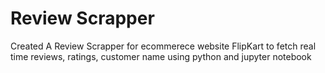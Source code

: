 # Review Scrapper
Created A Review Scrapper for ecommerece website FlipKart to fetch real time reviews, ratings, customer name using python and jupyter notebook
